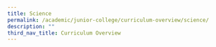```yaml
---
title: Science
permalink: /academic/junior-college/curriculum-overview/science/
description: ""
third_nav_title: Curriculum Overview
---
```

